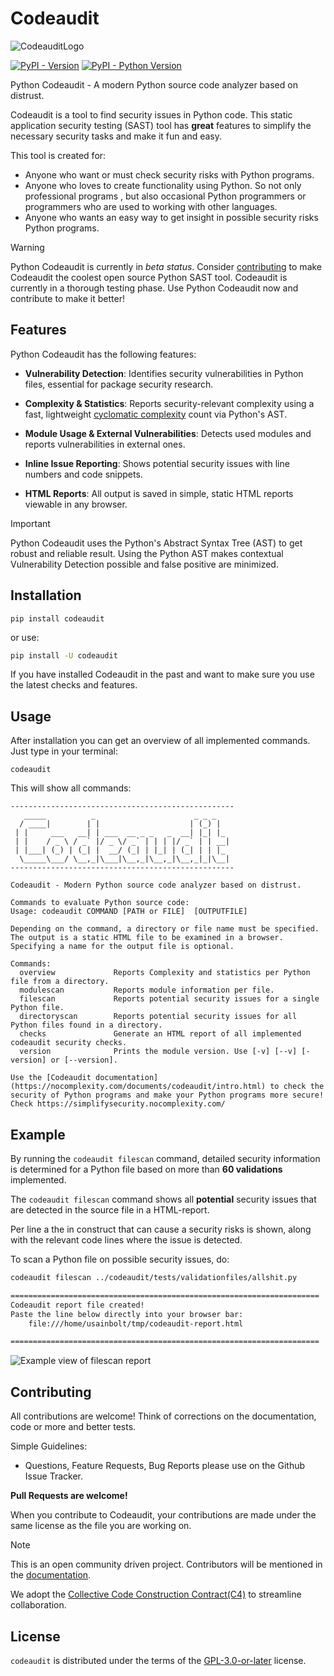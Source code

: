 # Codeaudit

![CodeauditLogo](docs/images/codeauditlogo.png)

[![PyPI - Version](https://img.shields.io/pypi/v/codeaudit.svg)](https://pypi.org/project/codeaudit)
[![PyPI - Python Version](https://img.shields.io/pypi/pyversions/codeaudit.svg)](https://pypi.org/project/codeaudit)

Python Codeaudit - A modern Python source code analyzer based on distrust.

Codeaudit is a tool to find security issues in Python code. This static application security testing (SAST) tool has **great** features to simplify the necessary security tasks and make it fun and easy. 

This tool is created for:
* Anyone who want or must check security risks with Python programs.
* Anyone who loves to create functionality using Python. So not only professional programs , but also occasional Python programmers or programmers who are used to working with other languages.
* Anyone who wants an easy way to get insight in possible security risks Python programs.


> [!WARNING]
> Python Codeaudit is currently in *beta status*. Consider [contributing](CONTRIBUTING.md) to make Codeaudit the coolest open source Python SAST tool. Codeaudit is currently in a thorough testing phase. Use Python Codeaudit now and contribute to make it better!

## Features

Python Codeaudit has the following features:

* **Vulnerability Detection**: Identifies security vulnerabilities in Python files, essential for package security research.

* **Complexity & Statistics**: Reports security-relevant complexity using a fast, lightweight [cyclomatic complexity](https://en.wikipedia.org/wiki/Cyclomatic_complexity) count via Python's AST.

* **Module Usage & External Vulnerabilities**: Detects used modules and reports vulnerabilities in external ones.

* **Inline Issue Reporting**: Shows potential security issues with line numbers and code snippets.

* **HTML Reports**: All output is saved in simple, static HTML reports viewable in any browser.



> [!IMPORTANT]
> Python Codeaudit uses the Python's Abstract Syntax Tree (AST) to get robust and reliable result. Using the Python AST makes contextual Vulnerability Detection possible and false positive are minimized.


## Installation

```console
pip install codeaudit
```

or use:

```bash
pip install -U codeaudit
```

If you have installed Codeaudit in the past and want to make sure you use the latest checks and features.

## Usage

After installation you can get an overview of all implemented commands. Just type in your terminal:

```text
codeaudit
```

This will show all commands:

```text
--------------------------------------------------
   _____          _                      _ _ _   
  / ____|        | |                    | (_) |  
 | |     ___   __| | ___  __ _ _   _  __| |_| |_ 
 | |    / _ \ / _` |/ _ \/ _` | | | |/ _` | | __|
 | |___| (_) | (_| |  __/ (_| | |_| | (_| | | |_ 
  \_____\___/ \__,_|\___|\__,_|\__,_|\__,_|_|\__|
--------------------------------------------------

Codeaudit - Modern Python source code analyzer based on distrust.

Commands to evaluate Python source code:
Usage: codeaudit COMMAND [PATH or FILE]  [OUTPUTFILE] 

Depending on the command, a directory or file name must be specified. The output is a static HTML file to be examined in a browser. Specifying a name for the output file is optional.

Commands:
  overview             Reports Complexity and statistics per Python file from a directory.
  modulescan           Reports module information per file.
  filescan             Reports potential security issues for a single Python file.
  directoryscan        Reports potential security issues for all Python files found in a directory.
  checks               Generate an HTML report of all implemented codeaudit security checks.
  version              Prints the module version. Use [-v] [--v] [-version] or [--version].

Use the [Codeaudit documentation](https://nocomplexity.com/documents/codeaudit/intro.html) to check the security of Python programs and make your Python programs more secure!
Check https://simplifysecurity.nocomplexity.com/ 
```

## Example

By running the `codeaudit filescan` command, detailed security information is determined for a Python file based on more than **60 validations** implemented. 

The `codeaudit filescan` command shows all **potential** security issues that are detected in the source file in a HTML-report.

Per line a the in construct that can cause a security risks is shown, along with the relevant code lines where the issue is detected.

To scan a Python file on possible security issues, do:

```bash
codeaudit filescan ../codeaudit/tests/validationfiles/allshit.py 

=====================================================================
Codeaudit report file created!
Paste the line below directly into your browser bar:
	file:///home/usainbolt/tmp/codeaudit-report.html

=====================================================================

```

![Example view of filescan report](filescan.png)


## Contributing

All contributions are welcome! Think of corrections on the documentation, code or more and better tests.

Simple Guidelines:

* Questions, Feature Requests, Bug Reports please use on the Github Issue Tracker.

**Pull Requests are welcome!** 

When you contribute to Codeaudit, your contributions are made under the same license as the file you are working on. 


> [!NOTE]
> This is an open community driven project. Contributors will be mentioned in the [documentation](https://nocomplexity.com/documents/codeaudit/intro.html).

We adopt the [Collective Code Construction Contract(C4)](https://rfc.zeromq.org/spec/42/) to streamline collaboration.

## License


`codeaudit` is distributed under the terms of the [GPL-3.0-or-later](https://spdx.org/licenses/GPL-3.0-or-later.html) license.



